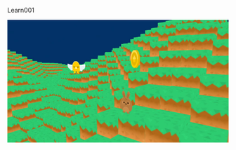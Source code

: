 Learn001

![screenshot](https://github.com/SolaGame8/MyDX12Learning/blob/main/250824_VoxelTerrain/screenshots/image001.jpg)
